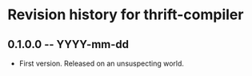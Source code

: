 # Revision history for thrift-compiler

## 0.1.0.0 -- YYYY-mm-dd

* First version. Released on an unsuspecting world.
